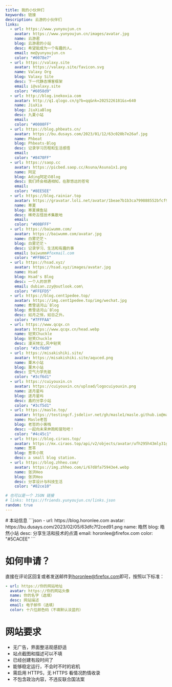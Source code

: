 ```yaml
---
title: 我的小伙伴们
keywords: 链接
description: 云游的小伙伴们
links:
  - url: https://www.yunyoujun.cn
    avatar: https://www.yunyoujun.cn/images/avatar.jpg
    name: 云游君
    blog: 云游君的小站
    desc: 希望能成为一个有趣的人。
    email: me@yunyoujun.cn
    color: "#0078e7"
  - url: https://valaxy.site
    avatar: https://valaxy.site/favicon.svg
    name: Valaxy Org
    blog: Valaxy Site
    desc: 下一代静态博客框架
    email: i@valaxy.site
    color: "#6058d9"
  - url: http://blog.inekoxia.com
    avatar: http://q1.qlogo.cn/g?b=qq&nk=2025226181&s=640
    name: JiuXia
    blog: JiuXiaBlog
    desc: 九夏小站
    email:
    color: "#0000FF"
  - url: https://blog.phbeats.cn/
    avatar: https://bu.dusays.com/2023/01/12/63c020b7e26af.jpg
    name: Phbeat
    blog: Phbeats-Blog
    desc: 记录学习历程和生活感悟
    email:
    color: "#8470FF"
  - url: https://saop.cc
    avatar: https://picbed.saop.cc/Asuna/Asuna1x1.png
    name: 阿定
    blog: Ading阿定のBlog
    desc: 我们终会相遇相知，在那悠远的苍穹
    email:
    color: "#8EE5EE"
  - url: https://blog.rainiar.top
    avatar: https://gravatar.loli.net/avatar/1beae7b1b3ca799888552bfcf9930a4e
    name: 寒夏
    blog: 寒夏摸鱼站
    desc: 稀奇古怪技术集散地
    email:
    color: "#00BFFF"
  - url: https://baiwumm.com/
    avatar: https://baiwumm.com/avatar.jpg
    name: 白雾茫茫丶
    blog: 白雾茫茫丶
    desc: 记录学习、生活和有趣的事
    email: baiwumm#foxmail.com
    color: "#FFB6C1"
  - url: https://hsad.xyz/
    avatar: https://hsad.xyz/images/avatar.jpg
    name: Hsad
    blog: Hsad's Blog
    desc: 一个人的世界
    email: dubian.zzy@outlook.com\
    color: "#FFEFD5"
  - url: https://blog.cent1pedee.top/
    avatar: https://img.cent1pedee.top/img/wechat.jpg
    name: 煮雪话河山`Blog
    blog: 煮雪话河山`Blog
    desc: 如月之恒，如日之升。
    color: "#7FFFAA"
  - url: https://www.qcqx.cn
    avatar: https://www.qcqx.cn/head.webp
    name: 轻笑Chuckle
    blog: 轻笑Chuckle
    desc: 漫天倾尘,风中轻笑
    color: "#3cf6d0"
  - url: https://misakishiki.site/
    avatar: https://misakishiki.site/aquced.png
    name: 栗木小站
    blog: 栗木小站
    desc: 空气力学先驱
    color: "#3cf6d1"
  - url: https://cuiyouxin.cn
    avatar: https://cuiyouxin.cn/upload/logocuiyouxin.png
    name: 逐月星屿
    blog: 逐月星屿
    desc: 鑫的分享小站
    color: "#3cf5d1"
  - url: https://masle.top/
    avatar: https://testingcf.jsdelivr.net/gh/masle1/masle.github.io@main/pages/img/Masle.1.jpg
    name: Masle老哲
    blog: 老哲的小客栈
    desc: 一起向未来奔跑和冒险吧！
    color: "#4c45c1"
  - url: https://blog.ciraos.top/
    avatar: https://mx.ciraos.top/api/v2/objects/avatar/ufh295h43mly31gmw0.avif
    name: 葱苓
    blog: 葱苓小筑
    desc: a small blog station.
  - url: https://blog.zhheo.com/
    avatar: https://img.zhheo.com/i/67d8fa75943e4.webp
    name: 张洪Heo
    blog: 张洪Heo
    desc: 分享设计与科技生活
    color: "#82ce10"

# 也可以是一个 JSON 链接
# links: https://friends.yunyoujun.cn/links.json
random: true
---
```


<YunLinks :links="frontmatter.links" :random="frontmatter.random" />
# 本站信息
```json
- url: https://blog.horonlee.com
  avatar: https://bu.dusays.com/2023/02/05/63dfc7f2ced91.png
  name: 皓然
  blog: 皓然小站
  desc: 分享生活和技术的点滴
  email: horonlee@firefox.com
  color: "#5CACEE"
```

# 如何申请？

直接在评论区回复或者发送邮件到<horonlee@firefox.com>即可，按照以下标准：

```yaml
- url: https://你的网站地址
  avatar: https://你的网站头像
  name: 你的名字（选填）
  desc: 网站描述
  email: 电子邮件（选填）
  color: 十六位颜色码（不填默认淡蓝的）
```

# 网站要求

- 无广告，界面整洁观感舒适
- 站点截图和描述可以不填
- 已经创建有段时间了
- 能够稳定运行，不会时不时的宕机
- 需启用 HTTPS，无 HTTPS 看情况酌情收录
- 不包含政治内容，不违反联合国法案
